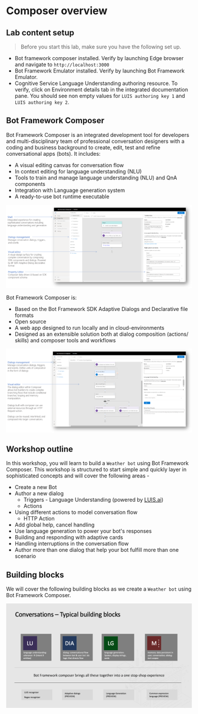 # Composer overview

## Lab content setup

> Before you start this lab, make sure you have the following set up.

- Bot framework composer installed. Verify by launching Edge browser and navigate to `http://localhost:3000`
- Bot Framework Emulator installed. Verify by launching Bot Framework Emulator.
- Cognitive Service Language Understanding authoring resource. To verify, click on Environment details tab in the integrated documentation pane. You should see non empty values for `LUIS authoring key 1` and `LUIS authoring key 2`.

## Bot Framework Composer

Bot Framework Composer is an integrated development tool for developers and multi-disciplinary team of professional conversation designers with a coding and business background to create, edit, test and refine conversational apps (bots)​. It includes: 

- A visual editing canvas for conversation flow​
- In context editing for language understanding (NLU) ​
- Tools to train and manage language understanding (NLU)  and QnA components​
- Integration with Language generation system​
- A ready-to-use bot runtime executable​

<img src="./assets/00/overview.png" style="background-color:white" width = "800" />

​Bot Framework Composer is: 

- Based on the Bot Framework SDK Adaptive Dialogs and Declarative file formats ​
- Open source​
- A web app designed to run locally and in cloud-environments ​
- Designed as an extensible solution both at dialog composition (actions/ skills) and composer tools and workflows​

<img src="./assets/00/overview2.png" style="background-color:white" width = "800" />

## Workshop outline

In this workshop, you will learn to build a `Weather bot` using Bot Framework Composer. 
This workshop is structured to start simple and quickly layer in sophisticated concepts and will cover the following areas - 

- Create a new Bot
- Author a new dialog
    - Triggers - Language Understanding (powered by [LUIS.ai][1])
    - Actions
- Using different actions to model conversation flow
    - HTTP Action
- Add global help, cancel handling
- Use language generation to power your bot's responses
- Building and responding with adaptive cards
- Handling interruptions in the conversation flow
- Author more than one dialog that help your bot fulfill more than one scenario 

## Building blocks

We will cover the following building blocks as we create a `Weather bot` using Bot Framework Composer.


<img src="./assets/00/composer-building-blocks.png" style="background-color:white" width = "800" />



[1]:https://www.luis.ai/
